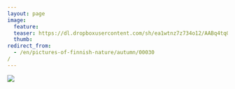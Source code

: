 ```yaml
---
layout: page
image:
  feature:
  teaser: https://dl.dropboxusercontent.com/sh/ea1wtnz7z734o12/AABq4tqO_yUJhrZkyI3SnRxfa/luontokuvat/syksy/DSC14351-245px.jpg
  thumb:
redirect_from:
  - /en/pictures-of-finnish-nature/autumn/00030/
---
```


[![](https://dl.dropboxusercontent.com/sh/ea1wtnz7z734o12/AAAIr0Y9_68NzBRR7NYx_OcKa/luontokuvat/syksy/DSC14351-800px.jpg)](https://dl.dropboxusercontent.com/sh/ea1wtnz7z734o12/AAAehB9jyyGGWRIH_wTZJ-GTa/luontokuvat/syksy/DSC14351.jpg)
